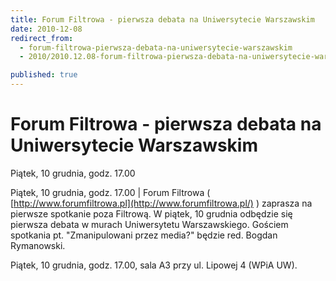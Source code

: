 ```yaml
---
title: Forum Filtrowa - pierwsza debata na Uniwersytecie Warszawskim
date: 2010-12-08
redirect_from: 
  - forum-filtrowa-pierwsza-debata-na-uniwersytecie-warszawskim
  - 2010/2010.12.08-forum-filtrowa-pierwsza-debata-na-uniwersytecie-warszawskim

published: true
---
```




# Forum Filtrowa - pierwsza debata na Uniwersytecie Warszawskim

<time>Piątek, 10 grudnia, godz. 17.00</time>

Piątek, 10 grudnia, godz. 17.00 | 
Forum Filtrowa ( [http://www.forumfiltrowa.pl](http://www.forumfiltrowa.pl/) ) zaprasza na pierwsze spotkanie poza Filtrową. W piątek, 10 grudnia odbędzie się pierwsza debata w murach Uniwersytetu Warszawskiego. 
Gościem spotkania pt. "Zmanipulowani przez media?" 
będzie red. Bogdan Rymanowski.

Piątek, 10 grudnia, godz. 17.00, sala A3 przy ul. Lipowej 4 (WPiA UW).

<!--CONTENT FROM OLD SERVER (jos before 2013): Piątek, 10 grudnia, godz. 17.00 | 
Forum Filtrowa ( [http://www.forumfiltrowa.pl](http://www.forumfiltrowa.pl/) ) zaprasza na pierwsze spotkanie poza Filtrową. W piątek, 10 grudnia odbędzie się pierwsza debata w murach Uniwersytetu Warszawskiego. 
Gościem spotkania pt. "Zmanipulowani przez media?" 
będzie red. Bogdan Rymanowski.

Piątek, 10 grudnia, godz. 17.00, sala A3 przy ul. Lipowej 4 (WPiA UW).                  
-->

<!--{{json:{"created_date":"2010-12-08 01:59:01","publish_down":"0000-00-00 00:00:00","id":"1002"}}}-->
